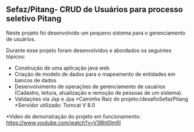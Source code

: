 <h2>Sefaz/Pitang- CRUD de Usuários para processo seletivo Pitang</h2>

Neste projeto foi desenvolvido um pequeno sistema para o gerenciamento de usuários.

Durante esse projeto foram desenvolvidos e abordados os seguintes tópicos:

* Construção de uma aplicação java web 
* Criação de modelo de dados para o mapeamento de entidades em bancos de dados
* Desenvolvimento de operações de gerenciamento de usuários (Cadastro, leitura, atualização e remoção de pessoas de um sistema).
* Validações via Jsp e Jpa
*Caminho Raiz do projeto:/desafioSefazPitang
*Servidor utilizado: Tomcat V 8.0


*Vídeo de demonstração do projeto em funcionamento: https://www.youtube.com/watch?v=V38hl0lmfiI










